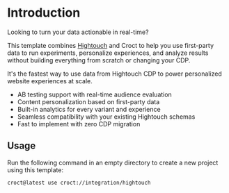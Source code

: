 # Introduction

Looking to turn your data actionable in real-time?

This template combines [Hightouch](https://hightouch.com?utm_source=croct) and Croct to help you use first-party data to
run experiments, personalize experiences, and analyze results without building everything from scratch or changing your
CDP.

It's the fastest way to use data from Hightouch CDP to power personalized website experiences at scale.

* AB testing support with real-time audience evaluation
* Content personalization based on first-party data
* Built-in analytics for every variant and experience
* Seamless compatibility with your existing Hightouch schemas
* Fast to implement with zero CDP migration

## Usage

Run the following command in an empty directory to create a new project using this template:

```croct-cmd
croct@latest use croct://integration/hightouch
```
